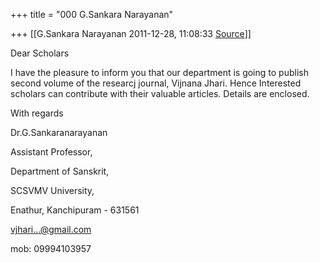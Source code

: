 +++
title = "000 G.Sankara Narayanan"

+++
[[G.Sankara Narayanan	2011-12-28, 11:08:33 [Source](https://groups.google.com/g/bvparishat/c/s-IXfjkpedA)]]



Dear Scholars

  

  

I have the pleasure to inform you that our department is going to publish second volume of the researcj journal, Vijnana Jhari. Hence Interested scholars can contribute with their valuable articles. Details are enclosed.

  

  

With regards

Dr.G.Sankaranarayanan

Assistant Professor,

Department of Sanskrit,

SCSVMV University,

Enathur, Kanchipuram - 631561

[vjhari...@gmail.com]()

mob: 09994103957

